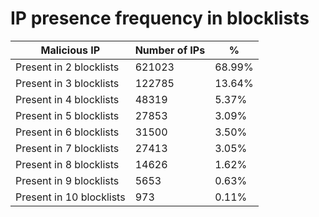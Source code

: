 # IP presence frequency in blocklists
| Malicious IP | Number of IPs | % |
|----|----|----|
| Present in 2 blocklists | 621023 | 68.99% |
| Present in 3 blocklists | 122785 | 13.64% |
| Present in 4 blocklists | 48319 | 5.37% |
| Present in 5 blocklists | 27853 | 3.09% |
| Present in 6 blocklists | 31500 | 3.50% |
| Present in 7 blocklists | 27413 | 3.05% |
| Present in 8 blocklists | 14626 | 1.62% |
| Present in 9 blocklists | 5653 | 0.63% |
| Present in 10 blocklists | 973 | 0.11% |
